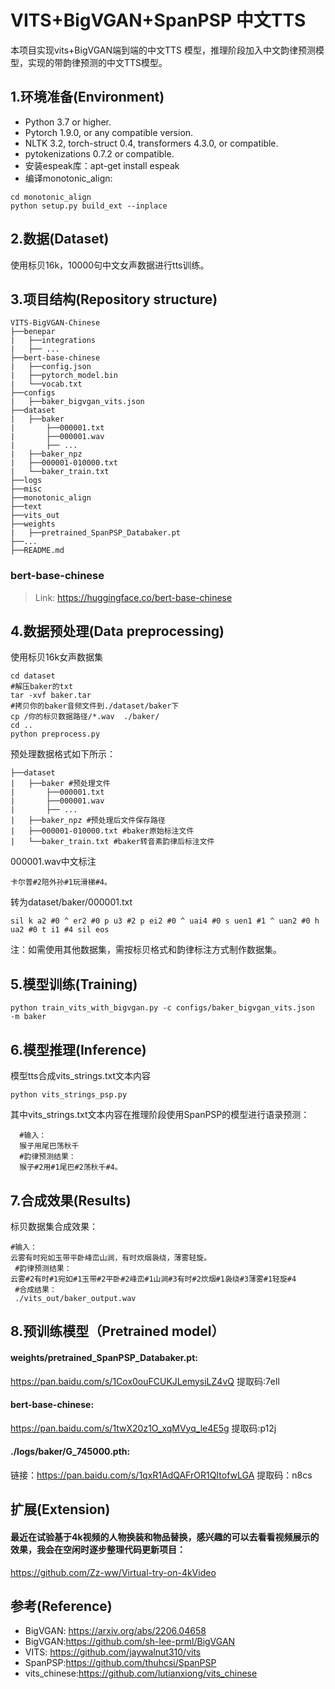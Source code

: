 

# VITS+BigVGAN+SpanPSP 中文TTS


本项目实现vits+BigVGAN端到端的中文TTS 模型，推理阶段加入中文韵律预测模型，实现的带韵律预测的中文TTS模型。

## 1.环境准备(Environment)

- Python 3.7 or higher.
- Pytorch 1.9.0, or any compatible version.
- NLTK 3.2, torch-struct 0.4, transformers 4.3.0, or compatible.
- pytokenizations 0.7.2 or compatible.
- 安装espeak库：apt-get install espeak
- 编译monotonic_align:

```
cd monotonic_align
python setup.py build_ext --inplace
```

## 2.数据(Dataset)

使用标贝16k，10000句中文女声数据进行tts训练。

## 3.项目结构(Repository structure)

```
VITS-BigVGAN-Chinese
├──benepar
|   ├──integrations
|   ├── ...
├──bert-base-chinese
|   ├──config.json
|   ├──pytorch_model.bin
|   └──vocab.txt
├──configs
|   ├──baker_bigvgan_vits.json
├──dataset
|   ├──baker
|       ├──000001.txt
|       ├──000001.wav
|       ├── ...
|   ├──baker_npz
|   ├──000001-010000.txt
|   └──baker_train.txt
├──logs
├──misc
├──monotonic_align
├──text
├──vits_out
├──weights
|   ├──pretrained_SpanPSP_Databaker.pt
├──...
├──README.md
```

### bert-base-chinese

> Link: https://huggingface.co/bert-base-chinese

## 4.数据预处理(Data preprocessing)

使用标贝16k女声数据集

```
cd dataset
#解压baker的txt
tar -xvf baker.tar
#拷贝你的baker音频文件到./dataset/baker下
cp /你的标贝数据路径/*.wav  ./baker/
cd ..
python preprocess.py
```

预处理数据格式如下所示：

```
├──dataset
|   ├──baker #预处理文件
|       ├──000001.txt
|       ├──000001.wav
|       ├── ...
|   ├──baker_npz #预处理后文件保存路径
|   ├──000001-010000.txt #baker原始标注文件
|   └──baker_train.txt #baker转音素韵律后标注文件
```

000001.wav中文标注

```
卡尔普#2陪外孙#1玩滑梯#4。
```

转为dataset/baker/000001.txt

```
sil k a2 #0 ^ er2 #0 p u3 #2 p ei2 #0 ^ uai4 #0 s uen1 #1 ^ uan2 #0 h ua2 #0 t i1 #4 sil eos
```

注：如需使用其他数据集，需按标贝格式和韵律标注方式制作数据集。

## 5.模型训练(Training)

```
python train_vits_with_bigvgan.py -c configs/baker_bigvgan_vits.json  -m baker
```

## 6.模型推理(Inference)

模型tts合成vits_strings.txt文本内容

```
python vits_strings_psp.py
```

其中vits_strings.txt文本内容在推理阶段使用SpanPSP的模型进行语录预测：

```
  #输入：
  猴子用尾巴荡秋千
  #韵律预测结果：
  猴子#2用#1尾巴#2荡秋千#4。 
```

## 7.合成效果(Results)

标贝数据集合成效果：

```
#输入：
云雾有时宛如玉带平卧峰峦山涧，有时炊烟袅绕，薄雾轻旋。
 #韵律预测结果：
云雾#2有时#1宛如#1玉带#2平卧#2峰峦#1山涧#3有时#2炊烟#1袅绕#3薄雾#1轻旋#4
 #合成结果：
 ./vits_out/baker_output.wav
```

## 8.预训练模型（Pretrained model）

#### weights/pretrained_SpanPSP_Databaker.pt:

https://pan.baidu.com/s/1Cox0ouFCUKJLemysiLZ4vQ 提取码:7ell

#### bert-base-chinese:

https://pan.baidu.com/s/1twX20z1O_xqMVyq_le4E5g 提取码:p12j

#### ./logs/baker/G_745000.pth:

链接：https://pan.baidu.com/s/1qxR1AdQAFrOR1QItofwLGA  提取码：n8cs



## 扩展(Extension)

#### 最近在试验基于4k视频的人物换装和物品替换，感兴趣的可以去看看视频展示的效果，我会在空闲时逐步整理代码更新项目：

https://github.com/Zz-ww/Virtual-try-on-4kVideo



## 参考(Reference)

- BigVGAN: https://arxiv.org/abs/2206.04658
- BigVGAN:https://github.com/sh-lee-prml/BigVGAN
- VITS: https://github.com/jaywalnut310/vits
- SpanPSP:https://github.com/thuhcsi/SpanPSP
- vits_chinese:https://github.com/lutianxiong/vits_chinese
